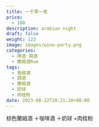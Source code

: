 ```yaml
---
title: 一千零一夜
price:
  - 180
description: arabian night
draft: false
weight: 123
image: images/wine-party.png
categories:
  - 啤酒 調酒
  - 蘭姆酒Rum
tags:
  - 香甜酒
  - 調酒
  - 蘭姆酒
  - 奶球
  - 肉桂粉
date: 2023-08-22T20:21:20+08:00
---
```

 棕色蘭姆酒 ＋咖啡酒 ＋奶球 +肉桂粉